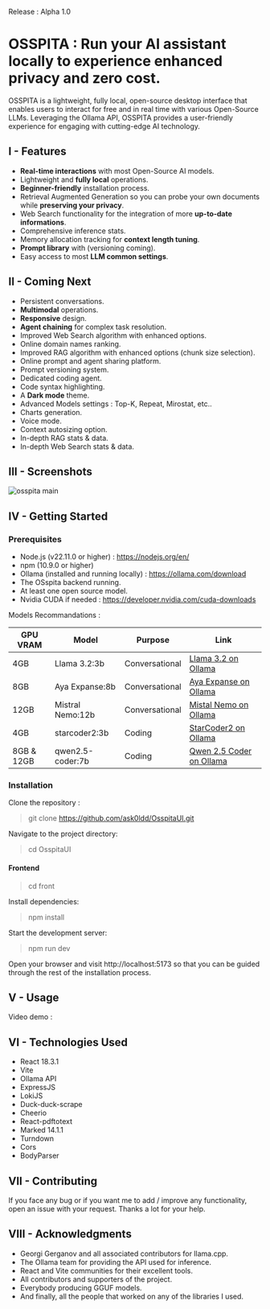 Release : Alpha 1.0

# OSSPITA : Run your AI assistant locally to experience enhanced privacy and zero cost.

OSSPITA is a lightweight, fully local, open-source desktop interface that enables users to interact for free and in real time with various Open-Source LLMs. Leveraging the Ollama API, OSSPITA provides a user-friendly experience for engaging with cutting-edge AI technology.

## I - Features

- **Real-time interactions** with most Open-Source AI models.
- Lightweight and **fully local** operations.
- **Beginner-friendly** installation process.
- Retrieval Augmented Generation so you can probe your own documents while **preserving your privacy**.
- Web Search functionality for the integration of more **up-to-date informations**.
- Comprehensive inference stats.
- Memory allocation tracking for **context length tuning**.
- **Prompt library** with (versioning coming).
- Easy access to most **LLM common settings**.

## II - Coming Next

- Persistent conversations.
- **Multimodal** operations.
- **Responsive** design.
- **Agent chaining** for complex task resolution.
- Improved Web Search algorithm with enhanced options.
- Online domain names ranking.
- Improved RAG algorithm with enhanced options (chunk size selection).
- Online prompt and agent sharing platform.
- Prompt versioning system.
- Dedicated coding agent.
- Code syntax highlighting.
- A **Dark mode** theme.
- Advanced Models settings : Top-K, Repeat, Mirostat, etc..
- Charts generation.
- Voice mode.
- Context autosizing option.
- In-depth RAG stats & data.
- In-depth Web Search stats & data.

## III - Screenshots

![osspita main](https://github.com/ask0ldd/OsspitaUI/blob/main/Front/src/assets/screenshot1.png "osspita main")

## IV - Getting Started

### Prerequisites

- Node.js (v22.11.0 or higher) : https://nodejs.org/en/
- npm (10.9.0 or higher)
- Ollama (installed and running locally) : https://ollama.com/download
- The OSspita backend running.
- At least one open source model.
- Nvidia CUDA if needed : https://developer.nvidia.com/cuda-downloads

Models Recommandations :

| GPU VRAM   | Model            | Purpose        | Link                                                                 |
| ---------- | ---------------- | -------------- | -------------------------------------------------------------------- |
| 4GB        | Llama 3.2:3b     | Conversational | [Llama 3.2 on Ollama](https://ollama.ai/library/llama2)              |
| 8GB        | Aya Expanse:8b   | Conversational | [Aya Expanse on Ollama](https://ollama.com/library/aya-expanse:8b)   |
| 12GB       | Mistral Nemo:12b | Conversational | [Mistal Nemo on Ollama](https://ollama.ai/library/mistral)           |
| 4GB        | starcoder2:3b    | Coding         | [StarCoder2 on Ollama](https://ollama.com/library/starcoder2)        |
| 8GB & 12GB | qwen2.5-coder:7b | Coding         | [Qwen 2.5 Coder on Ollama](https://ollama.com/library/qwen2.5-coder) |

### Installation

Clone the repository :

> git clone https://github.com/ask0ldd/OsspitaUI.git

Navigate to the project directory:

> cd OsspitaUI

#### Frontend

> cd front

Install dependencies:

> npm install

Start the development server:

> npm run dev

Open your browser and visit http://localhost:5173 so that you can be guided through the rest of the installation process.

## V - Usage

Video demo :

## VI - Technologies Used

- React 18.3.1
- Vite
- Ollama API
- ExpressJS
- LokiJS
- Duck-duck-scrape
- Cheerio
- React-pdftotext
- Marked 14.1.1
- Turndown
- Cors
- BodyParser

## VII - Contributing

If you face any bug or if you want me to add / improve any functionality, open an issue with your request. Thanks a lot for your help.

## VIII - Acknowledgments

- Georgi Gerganov and all associated contributors for llama.cpp.
- The Ollama team for providing the API used for inference.
- React and Vite communities for their excellent tools.
- All contributors and supporters of the project.
- Everybody producing GGUF models.
- And finally, all the people that worked on any of the libraries I used.
